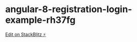 # angular-8-registration-login-example-rh37fg

[Edit on StackBlitz ⚡️](https://stackblitz.com/edit/angular-8-registration-login-example-rh37fg)